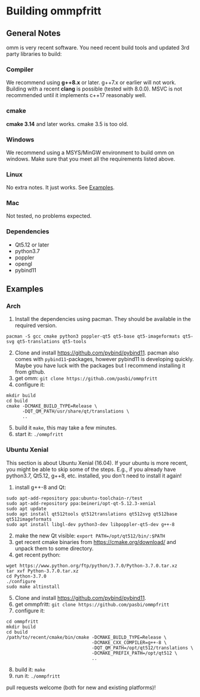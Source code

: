 # Building ommpfritt

## General Notes

omm is very recent software. You need recent build tools and updated 3rd party libraries to build:

### Compiler
We recommend using **g++8.x** or later. g++7.x or earlier will not work.
Building with a recent **clang** is possible (tested with 8.0.0).
MSVC is not recommended until it implements c++17 reasonably well.

### cmake
**cmake 3.14** and later works. cmake 3.5 is too old.

### Windows
We recommend using a MSYS/MinGW environment to build omm on windows. Make sure that you meet all the requirements listed above.

### Linux
No extra notes. It just works. See [Examples](#examples).

### Mac
Not tested, no problems expected.

### Dependencies

 - Qt5.12 or later
 - python3.7
 - poppler
 - opengl
 - pybind11

## Examples

### Arch

1. Install the dependencies using pacman. They should be available in the required version.

```
pacman -S gcc cmake python3 poppler-qt5 qt5-base qt5-imageformats qt5-svg qt5-translations qt5-tools
```

2. Clone and install https://github.com/pybind/pybind11. pacman also comes with `pybind11`-packages, however pybind11 is developing quickly. Maybe you have luck with the packages but I recommend installing it from github.
3. get omm: `git clone https://github.com/pasbi/ommpfritt`
4. configure it:

```
mkdir build
cd build
cmake -DCMAKE_BUILD_TYPE=Release \
      -DQT_QM_PATH/usr/share/qt/translations \
      ..
```

5. build it `make`, this may take a few minutes.
6. start it: `./ommpfritt`

### Ubuntu Xenial

This section is about Ubuntu Xenial (16.04). If your ubuntu is more recent, you might be able to skip some of the steps. E.g., if you already have python3.7, Qt5.12, g++8, etc. installed, you don't need to install it again!

1. install g++-8 and Qt:
```
sudo apt-add-repository ppa:ubuntu-toolchain-r/test
sudo apt-add-repository ppa:beineri/opt-qt-5.12.3-xenial
sudo apt update
sudo apt install qt512tools qt512translations qt512svg qt512base qt512imageformats
sudo apt install libgl-dev python3-dev libpoppler-qt5-dev g++-8
```

2. make the new Qt visible: `export PATH=/opt/qt512/bin/:$PATH`
3. get recent cmake binaries from https://cmake.org/download/ and unpack them to some directory.
4. get recent python:
```
wget https://www.python.org/ftp/python/3.7.0/Python-3.7.0.tar.xz
tar xvf Python-3.7.0.tar.xz
cd Python-3.7.0
./configure
sudo make altinstall
```
5. Clone and install https://github.com/pybind/pybind11.
6. get ommpfritt: `git clone https://github.com/pasbi/ommpfritt`
7. configure it:
```
cd ommpfritt
mkdir build
cd build
/path/to/recent/cmake/bin/cmake -DCMAKE_BUILD_TYPE=Release \
                                -DCMAKE_CXX_COMPILER=g++-8 \
                                -DQT_QM_PATH=/opt/qt512/translations \
                                -DCMAKE_PREFIX_PATH=/opt/qt512 \
                                ..
```
8. build it: `make`
9. run it: `./ommpfritt`

pull requests welcome (both for new and existing platforms)!
